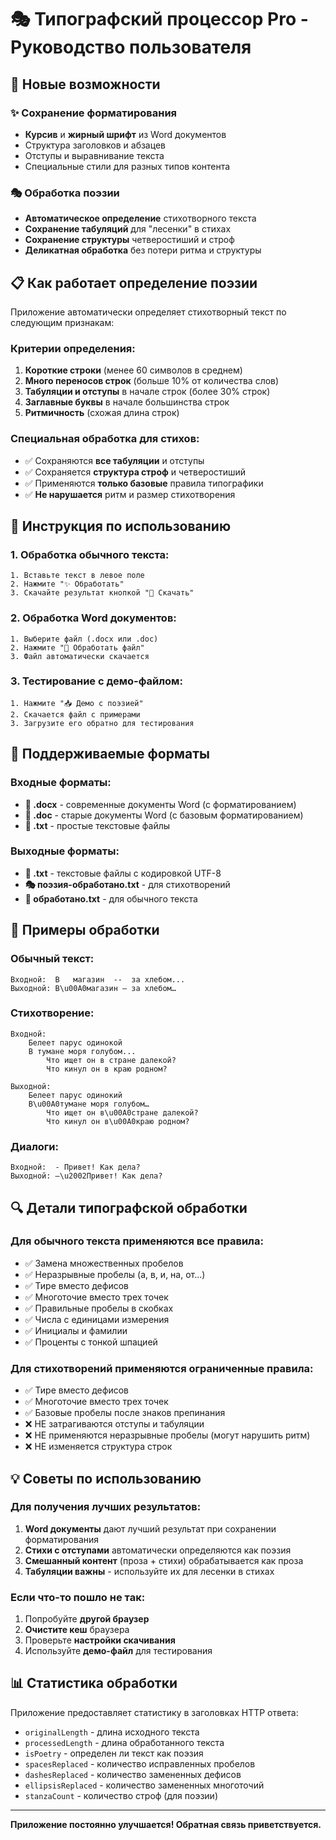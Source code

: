 # 🎭 Типографский процессор Pro - Руководство пользователя

## 🌟 Новые возможности

### ✨ **Сохранение форматирования**
- **Курсив** и **жирный шрифт** из Word документов
- Структура заголовков и абзацев
- Отступы и выравнивание текста
- Специальные стили для разных типов контента

### 🎭 **Обработка поэзии**
- **Автоматическое определение** стихотворного текста
- **Сохранение табуляций** для "лесенки" в стихах
- **Сохранение структуры** четверостиший и строф
- **Деликатная обработка** без потери ритма и структуры

## 📋 **Как работает определение поэзии**

Приложение автоматически определяет стихотворный текст по следующим признакам:

### **Критерии определения:**
1. **Короткие строки** (менее 60 символов в среднем)
2. **Много переносов строк** (больше 10% от количества слов)
3. **Табуляции и отступы** в начале строк (более 30% строк)
4. **Заглавные буквы** в начале большинства строк
5. **Ритмичность** (схожая длина строк)

### **Специальная обработка для стихов:**
- ✅ Сохраняются **все табуляции** и отступы
- ✅ Сохраняется **структура строф** и четверостиший
- ✅ Применяются **только базовые** правила типографики
- ✅ **Не нарушается** ритм и размер стихотворения

## 🔧 **Инструкция по использованию**

### **1. Обработка обычного текста:**
```
1. Вставьте текст в левое поле
2. Нажмите "✨ Обработать"
3. Скачайте результат кнопкой "💾 Скачать"
```

### **2. Обработка Word документов:**
```
1. Выберите файл (.docx или .doc)
2. Нажмите "🚀 Обработать файл"
3. Файл автоматически скачается
```

### **3. Тестирование с демо-файлом:**
```
1. Нажмите "📥 Демо с поэзией"
2. Скачается файл с примерами
3. Загрузите его обратно для тестирования
```

## 📄 **Поддерживаемые форматы**

### **Входные форматы:**
- **📄 .docx** - современные документы Word (с форматированием)
- **📄 .doc** - старые документы Word (с базовым форматированием)
- **📄 .txt** - простые текстовые файлы

### **Выходные форматы:**
- **📄 .txt** - текстовые файлы с кодировкой UTF-8
- **🎭 поэзия-обработано.txt** - для стихотворений
- **📄 обработано.txt** - для обычного текста

## 🎯 **Примеры обработки**

### **Обычный текст:**
```
Входной:  В   магазин  --  за хлебом...
Выходной: В\u00A0магазин — за хлебом…
```

### **Стихотворение:**
```
Входной:
    Белеет парус одинокой
    В тумане моря голубом...
        Что ищет он в стране далекой?
        Что кинул он в краю родном?

Выходной:
    Белеет парус одинокий
    В\u00A0тумане моря голубом…
        Что ищет он в\u00A0стране далекой?
        Что кинул он в\u00A0краю родном?
```

### **Диалоги:**
```
Входной:  - Привет! Как дела?
Выходной: —\u2002Привет! Как дела?
```

## 🔍 **Детали типографской обработки**

### **Для обычного текста применяются все правила:**
- ✅ Замена множественных пробелов
- ✅ Неразрывные пробелы (а, в, и, на, от...)
- ✅ Тире вместо дефисов
- ✅ Многоточие вместо трех точек
- ✅ Правильные пробелы в скобках
- ✅ Числа с единицами измерения
- ✅ Инициалы и фамилии
- ✅ Проценты с тонкой шпацией

### **Для стихотворений применяются ограниченные правила:**
- ✅ Тире вместо дефисов
- ✅ Многоточие вместо трех точек
- ✅ Базовые пробелы после знаков препинания
- ❌ НЕ затрагиваются отступы и табуляции
- ❌ НЕ применяются неразрывные пробелы (могут нарушить ритм)
- ❌ НЕ изменяется структура строк

## 💡 **Советы по использованию**

### **Для получения лучших результатов:**
1. **Word документы** дают лучший результат при сохранении форматирования
2. **Стихи с отступами** автоматически определяются как поэзия
3. **Смешанный контент** (проза + стихи) обрабатывается как проза
4. **Табуляции важны** - используйте их для лесенки в стихах

### **Если что-то пошло не так:**
1. Попробуйте **другой браузер**
2. **Очистите кеш** браузера
3. Проверьте **настройки скачивания**
4. Используйте **демо-файл** для тестирования

## 📊 **Статистика обработки**

Приложение предоставляет статистику в заголовках HTTP ответа:
- `originalLength` - длина исходного текста
- `processedLength` - длина обработанного текста  
- `isPoetry` - определен ли текст как поэзия
- `spacesReplaced` - количество исправленных пробелов
- `dashesReplaced` - количество замененных дефисов
- `ellipsisReplaced` - количество замененных многоточий
- `stanzaCount` - количество строф (для поэзии)

---

**Приложение постоянно улучшается! Обратная связь приветствуется.**